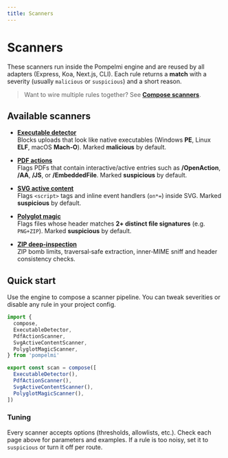 ```yaml
---
title: Scanners
---
```


# Scanners

These scanners run inside the Pompelmi engine and are reused by all adapters (Express, Koa, Next.js, CLI). Each rule returns a **match** with a severity (usually `malicious` or `suspicious`) and a short reason.

> Want to wire multiple rules together? See **[Compose scanners](/docs/compose-scanners)**.

## Available scanners

- **[Executable detector](/docs/scan/executable-detector)**  
  Blocks uploads that look like native executables (Windows **PE**, Linux **ELF**, macOS **Mach‑O**). Marked **malicious** by default.

- **[PDF actions](/docs/scan/pdf-actions)**  
  Flags PDFs that contain interactive/active entries such as **/OpenAction**, **/AA**, **/JS**, or **/EmbeddedFile**. Marked **suspicious** by default.

- **[SVG active content](/docs/scan/svg-active-content)**  
  Flags `<script>` tags and inline event handlers (`on*=`) inside SVG. Marked **suspicious** by default.

- **[Polyglot magic](/docs/scan/polyglot-magic)**  
  Flags files whose header matches **2+ distinct file signatures** (e.g. `PNG+ZIP`). Marked **suspicious** by default.

- **[ZIP deep‑inspection](/docs/zip-inspection)**  
  ZIP bomb limits, traversal‑safe extraction, inner‑MIME sniff and header consistency checks.

## Quick start

Use the engine to compose a scanner pipeline. You can tweak severities or disable any rule in your project config.

```ts
import {
  compose,
  ExecutableDetector,
  PdfActionScanner,
  SvgActiveContentScanner,
  PolyglotMagicScanner,
} from 'pompelmi'

export const scan = compose([
  ExecutableDetector(),
  PdfActionScanner(),
  SvgActiveContentScanner(),
  PolyglotMagicScanner(),
])
```

### Tuning

Every scanner accepts options (thresholds, allowlists, etc.). Check each page above for parameters and examples. If a rule is too noisy, set it to `suspicious` or turn it off per route.
